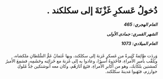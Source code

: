 <h1 dir="rtl">دُخولُ عَسكرِ غَزْنَةَ إلى سكلكند .</h1>

<h5 dir="rtl">العام الهجري:  465

الشهر القمري: جمادى الأولى

العام الميلادي: 1073</h5>

<p dir="rtl">وَردَت طائِفةٌ كَثيرةٌ من عَسكرِ غَزنةَ إلى سكلكند، وبها عُثمانُ عَمُّ السُّلطانِ ملكشاه، ويُلقَّب بأَميرِ الأُمراءِ، فأَخَذوهُ أَسيرًا، وعادوا به إلى غَزنةَ مع خَزائِنه وحَشَمِه، فسَمِعَ الأَميرُ كمشتين بلكابك، وهو من أَكابرِ الأُمراءِ، فتَبِعَ آثارَهُم، وكان معه أنوشتكين جَدُّ مُلوكِ خوارزم، فنَهَبوا مَدينةَ سكلكند.</p></br>
